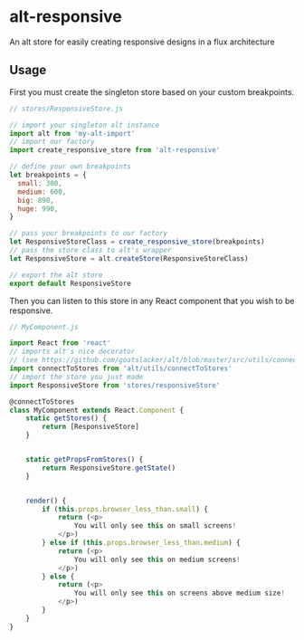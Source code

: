 # alt-responsive

An alt store for easily creating responsive designs in a flux architecture

## Usage

First you must create the singleton store based on your custom breakpoints.
```js
// stores/ResponsiveStore.js

// import your singleton alt instance
import alt from 'my-alt-import'
// import our factory
import create_responsive_store from 'alt-responsive'

// define your own breakpoints
let breakpoints = {
  small: 300,
  medium: 600,
  big: 890,
  huge: 990,
}

// pass your breakpoints to our factory
let ResponsiveStoreClass = create_responsive_store(breakpoints)
// pass the store class to alt's wrapper    
let ResponsiveStore = alt.createStore(ResponsiveStoreClass)

// export the alt store
export default ResponsiveStore
```

Then you can listen to this store in any React component that you wish to be
responsive.
```js
// MyComponent.js

import React from 'react'
// imports alt's nice decorator
// (see https://github.com/goatslacker/alt/blob/master/src/utils/connectToStores.js)
import connectToStores from 'alt/utils/connectToStores'
// import the store you just made
import ResponsiveStore from 'stores/responsiveStore'

@connectToStores
class MyComponent extends React.Component {
    static getStores() {
        return [ResponsiveStore]
    }


    static getPropsFromStores() {
        return ResponsiveStore.getState()
    }


    render() {
        if (this.props.browser_less_than.small) {
            return (<p>
                You will only see this on small screens!
            </p>)
        } else if (this.props.browser_less_than.medium) {
            return (<p>
                You will only see this on medium screens!
            </p>)
        } else {
            return (<p>
                You will only see this on screens above medium size!
            </p>)
        }
    }
}
```
